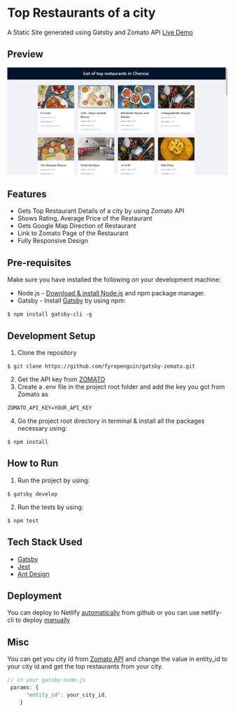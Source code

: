 # Top Restaurants of a city

A Static Site generated using Gatsby and Zomato API
[Live Demo](https://quizzical-lalande.netlify.app/)

## Preview

![Screenshot](./assets/Screenshot.png)

## Features

- Gets Top Restaurant Details of a city by using Zomato API
- Shows Rating, Average Price of the Restaurant
- Gets Google Map Direction of Restaurant
- Link to Zomato Page of the Restaurant
- Fully Responsive Design

## Pre-requisites

Make sure you have installed the following on your development machine:

- Node.js - [Download & install Node.js](https://nodejs.org/en/download/) and npm package manager.
- Gatsby - Install [Gatsby](https://www.gatsbyjs.org/) by using npm:

```
$ npm install gatsby-cli -g
```

## Development Setup

1. Clone the repository
```
$ git clone https://github.com/fyrepenguin/gatsby-zomato.git
```
2. Get the API key from [ZOMATO](https://developers.zomato.com/api)
3. Create a .env file in the project root folder and add the key you got from Zomato as

```
ZOMATO_API_KEY=YOUR_API_KEY
```

4. Go the project root directory in terminal & install all the packages necessary using:

```
$ npm install
```
## How to Run
1. Run the project by using:

```
$ gatsby develop
```

2. Run the tests by using:

```
$ npm test
```

## Tech Stack Used

- [Gatsby](https://www.gatsbyjs.org/)
- [Jest](https://jestjs.io/)
- [Ant Design](https://ant.design/docs/react/introduce)

## Deployment

You can deploy to Netlify [automatically](https://www.netlify.com/blog/2016/09/29/a-step-by-step-guide-deploying-on-netlify/) from github or you can use netlify-cli to deploy [manually](https://www.netlify.com/blog/2019/05/28/deploy-in-seconds-with-netlify-cli/)

## Misc

You can get you city id from [Zomato API](https://developers.zomato.com/documentation#!/common/cities) and change the value in entity_id to your city id and get the top restaurants from your city.

```js
// in your gatsby-node.js
 params: {
      "entity_id": your_city_id,
    }
```
